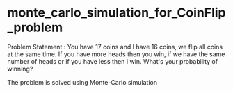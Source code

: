 # monte_carlo_simulation_for_CoinFlip_problem

Problem Statement :
You have 17 coins and I have 16 coins, we flip all coins at the same time. 
If you have more heads then you win, if we have the same number of heads or if you have less then I win. 
What's your probability of winning?

The problem is solved using Monte-Carlo simulation

